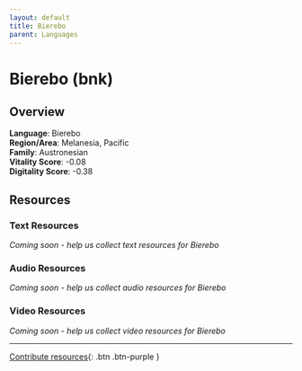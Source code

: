 ```yaml
---
layout: default
title: Bierebo
parent: Languages
---
```


# Bierebo (bnk)

## Overview

**Language**: Bierebo  
**Region/Area**: Melanesia, Pacific  
**Family**: Austronesian  
**Vitality Score**: -0.08  
**Digitality Score**: -0.38  

## Resources

### Text Resources
*Coming soon - help us collect text resources for Bierebo*

### Audio Resources
*Coming soon - help us collect audio resources for Bierebo*

### Video Resources
*Coming soon - help us collect video resources for Bierebo*

---

[Contribute resources](https://fairtrain.github.io/){: .btn .btn-purple }
